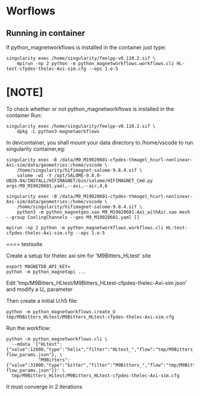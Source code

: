 # Worflows

## Running in container

If python_magnetworkflows is installed in the container
just type:

```
singularity exec /home/singularity/feelpp-v0.110.2.sif \
    mpirun -np 2 python -m python_magnetworkflows.workflows.cli HL-test-cfpdes-thelec-Axi-sim.cfg --eps 1.e-5
```

[NOTE]
====
To check whether or not python_magnetworkflows is installed in the container
Run:

```
singularity exec /home/singularity/feelpp-v0.110.2.sif \
    dpkg -L python3-magnetworkflows
```

In devcontainer, you shall mount your data directory to /home/vscode to run singularity container,eg:

```
singularity exec -B /data/M9_M19020601-cfpdes-thmagel_hcurl-nonlinear-Axi-sim/data/geometries:/home/vscode \
    /home/singularity/hifimagnet-salome-9.8.4.sif \
    salome -w1 -t /opt/SALOME-9.8.0-UB20.04/INSTALL/HIFIMAGNET/bin/salome/HIFIMAGNET_Cmd.py args:M9_M19020601.yaml,--axi,--air,4,6
```

```
singularity exec -B /data/M9_M19020601-cfpdes-thmagel_hcurl-nonlinear-Axi-sim/data/geometries:/home/vscode \
    /home/singularity/hifimagnet-salome-9.8.4.sif \
    python3 -m python_magnetgeo.xao M9_M19020601-Axi_withAir.xao mesh  --group CoolingChannels --geo M9_M19020601.yaml []
```

```
mpirun -np 2 python -m python_magnetworkflows.workflows.cli HL-test-cfpdes-thelec-Axi-sim.cfg --eps 1.e-5
```

==== testsuite

Create a setup for thelec axi sim for 'M9Bitters_HLtest' site

```
export MAGNETDB_API_KEY=
python -m python_magnetapi ...
```

Edit 'tmp/M9Bitters_HLtest/M9Bitters_HLtest-cfpdes-thelec-Axi-sim.json' and modify a U_ parameter

Then create a initial U.h5 file:

```
python -m python_magnetworkflows.create_U tmp/M9Bitters_HLtest/M9Bitters_HLtest-cfpdes-thelec-Axi-sim.cfg
```

Run the workflow:

```
python -m python_magnetworkflows.cli \
  --mdata '{"HLtest":{"value":12000,"type":"helix","filter":"HLtest_","flow":"tmp/M9Bitters_HLtest/HLtest-flow_params.json"}, \
            "M9Bitters":{"value":31000,"type":"bitter","filter":"M9Bitters_","flow":"tmp/M9Bitters_HLtest/M9Bitters-flow_params.json"}}' \
  tmp/M9Bitters_HLtest/M9Bitters_HLtest-cfpdes-thelec-Axi-sim.cfg
```

It must converge in 2 iterations